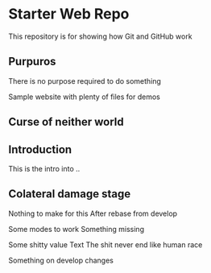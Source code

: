# Starter Web Repo

This repository is for showing how Git and GitHub work

## Purpuros
There is no purpose required to do something

Sample website with plenty of files for demos
## Curse of neither world

## Introduction
This is the intro into ..

## Colateral damage stage

Nothing to make for this
After rebase from develop

Some modes to work
Something missing

Some shitty value Text
The shit never end like human race

Something on develop changes